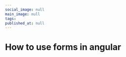 ```yaml
---
social_image: null
main_image: null
tags: 
published_at: null
---
```


# How to use forms in angular

